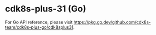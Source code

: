 # cdk8s-plus-31 (Go) <a name="API Reference"></a>

For Go API reference, please visit <https://pkg.go.dev/github.com/cdk8s-team/cdk8s-plus-go/cdk8splus31>.